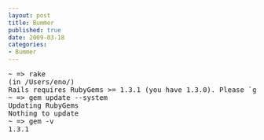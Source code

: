 ```yaml
---
layout: post
title: Bummer
published: true
date: 2009-03-18
categories:
- Bummer
---
```


  <pre>~ =&gt; rake 
(in /Users/eno/)
Rails requires RubyGems &gt;= 1.3.1 (you have 1.3.0). Please `gem update --system` and try again.
~ =&gt; gem update --system
Updating RubyGems
Nothing to update
~ =&gt; gem -v
1.3.1</pre>

